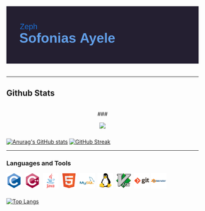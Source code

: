 
<!--
**Zeph16/Zeph16** is a ✨ _special_ ✨ repository because its `README.md` (this file) appears on your GitHub profile.

Here are some ideas to get you started:
-->
<div align="left">
  <img src="profilename.png"/>
</div>

</br>
<hr align="center" size="5" noshade>
<h2 align="left">Github Stats</h2>
</br>

<div align="center">
###

![](https://komarev.com/ghpvc/?username=Zeph16&color=blueviolet&style=for-the-badge)

</div>

###

[![Anurag's GitHub stats](https://github-readme-stats.vercel.app/api?username=Zeph16&theme=github_dark&hide_border=true)](https://github.com/anuraghazra/github-readme-stats&theme=github_dark)
[![GitHub Streak](http://github-readme-streak-stats.herokuapp.com?user=Zeph16&theme=github-dark&hide_border=true&date_format=M%20j%5B%2C%20Y%5D)](https://git.io/streak-stats)


<hr align="center" size="5" noshade>
<h3 align="left">Languages and Tools</h3>
<div>
  <img src="https://github.com/devicons/devicon/blob/master/icons/c/c-original.svg" title="C" alt="C" width="40" height="40"/>&nbsp;
  <img src="https://github.com/devicons/devicon/blob/master/icons/cplusplus/cplusplus-original.svg" title="C++" alt="C" width="40" height="40"/>&nbsp;
  <img src="https://github.com/devicons/devicon/blob/master/icons/java/java-original-wordmark.svg" title="Java" alt="Java" width="40" height="40"/>&nbsp;
  <img src="https://github.com/devicons/devicon/blob/master/icons/html5/html5-original.svg" title="HTML5" alt="HTML" width="40" height="40"/>&nbsp;
  <img src="https://github.com/devicons/devicon/blob/master/icons/mysql/mysql-original-wordmark.svg" title="MySQL"  alt="MySQL" width="40" height="40"/>&nbsp;
  <img src="https://github.com/devicons/devicon/blob/master/icons/linux/linux-original.svg" title="Linux" alt="Linux" width="40" height="40"/>&nbsp;
  <img src="https://github.com/devicons/devicon/blob/master/icons/vim/vim-original.svg" title="Vim" alt="Vim" width="40" height="40"/>&nbsp;
  <img src="https://github.com/devicons/devicon/blob/master/icons/git/git-original-wordmark.svg" title="Git" **alt="Git" width="40" height="40"/>
  <img src="https://github.com/devicons/devicon/blob/master/icons/blender/blender-original-wordmark.svg" title="Blender" alt="Blender" width="40" height="40"/>&nbsp;
</div>

###

[![Top Langs](https://github-readme-stats.vercel.app/api/top-langs/?username=Zeph16&layout=compact&theme=github_dark&hide_border=true)](https://github.com/anuraghazra/github-readme-stats)

